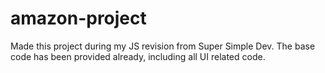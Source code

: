 # amazon-project
Made this project during my JS revision from Super Simple Dev.
The base code has been provided already, including all UI related code.
